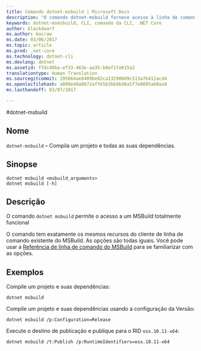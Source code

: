 ```yaml
---
title: Comando dotnet-msbuild | Microsoft Docs
description: "O comando dotnet-msbuild fornece acesso à linha de comando MSBuild."
keywords: dotnet-msmsbuild, CLI, comando da CLI, .NET Core
author: blackdwarf
ms.author: mairaw
ms.date: 03/06/2017
ms.topic: article
ms.prod: .net-core
ms.technology: dotnet-cli
ms.devlang: dotnet
ms.assetid: ffdc40ba-ef33-463e-aa35-b0af1fe615a2
translationtype: Human Translation
ms.sourcegitcommit: 195664ae6409be02ca132900d9c513a7b412acd4
ms.openlocfilehash: a000e49a8672affe5b3bb9bd8a5f7e8095ab0aa9
ms.lasthandoff: 03/07/2017

---
```

#<a name="dotnet-msbuild"></a>dotnet-msbuild

## <a name="name"></a>Nome

`dotnet-msbuild` – Compila um projeto e todas as suas dependências.

## <a name="synopsis"></a>Sinopse

```
dotnet msbuild <msbuild_arguments>
dotnet msbuild [-h]
```

## <a name="description"></a>Descrição

O comando `dotnet msbuild` permite o acesso a um MSBuild totalmente funcional 

O comando tem exatamente os mesmos recursos do cliente de linha de comando existente do MSBuild. As opções são todas iguais. Você pode usar a [Referência de linha de comando do MSBuild](https://docs.microsoft.com/visualstudio/msbuild/msbuild-command-line-reference) para se familiarizar com as opções. 

## <a name="examples"></a>Exemplos

Compile um projeto e suas dependências:

`dotnet msbuild`

Compile um projeto e suas dependências usando a configuração da Versão:

`dotnet msbuild /p:Configuration=Release`

Execute o destino de publicação e publique para o RID `osx.10.11-x64`:

`dotnet msbuild /t:Publish /p:RuntimeIdentifiers=osx.10.11-x64`
